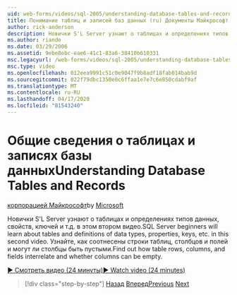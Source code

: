 ```yaml
---
uid: web-forms/videos/sql-2005/understanding-database-tables-and-records
title: Понимание таблиц и записей баз данных (ru) Документы Майкрософт
author: rick-anderson
description: Новички S'L Server узнают о таблицах и определениях типов данных, свойств, ключей и т.д. в этом втором видео. Узнайте, как строки таблицы, столбцы, ...
ms.author: riande
ms.date: 03/29/2006
ms.assetid: 9ebe8ebc-eae6-41c1-83a6-38410b610331
msc.legacyurl: /web-forms/videos/sql-2005/understanding-database-tables-and-records
msc.type: video
ms.openlocfilehash: 012eea9991c51c0e9047f9b8adf18fab014bab9d
ms.sourcegitcommit: 022f79dbc1350e0c6ffaa1e7e7c6e850cdabf9af
ms.translationtype: MT
ms.contentlocale: ru-RU
ms.lasthandoff: 04/17/2020
ms.locfileid: "81543240"
---
```

# <a name="understanding-database-tables-and-records"></a><span data-ttu-id="a7ec4-104">Общие сведения о таблицах и записях базы данных</span><span class="sxs-lookup"><span data-stu-id="a7ec4-104">Understanding Database Tables and Records</span></span>

<span data-ttu-id="a7ec4-105">[корпорацией Майкрософт](https://github.com/microsoft)</span><span class="sxs-lookup"><span data-stu-id="a7ec4-105">by [Microsoft](https://github.com/microsoft)</span></span>

<span data-ttu-id="a7ec4-106">Новички S'L Server узнают о таблицах и определениях типов данных, свойств, ключей и т.д. в этом втором видео.</span><span class="sxs-lookup"><span data-stu-id="a7ec4-106">SQL Server beginners will learn about tables and definitions of data types, properties, keys, etc. in this second video.</span></span> <span data-ttu-id="a7ec4-107">Узнайте, как соотнесены строки таблиц, столбцов и полей и могут ли столбцы быть пустыми.</span><span class="sxs-lookup"><span data-stu-id="a7ec4-107">Find out how table rows, columns, and fields interrelate and whether columns can be empty.</span></span>

[<span data-ttu-id="a7ec4-108">&#9654; Смотреть видео (24 минуты)</span><span class="sxs-lookup"><span data-stu-id="a7ec4-108">&#9654; Watch video (24 minutes)</span></span>](https://channel9.msdn.com/Blogs/ASP-NET-Site-Videos/understanding-database-tables-and-records)

> [!div class="step-by-step"]
> <span data-ttu-id="a7ec4-109">[Назад](what-is-a-database.md)
> [Вперед](more-about-column-data-types-and-other-properties.md)</span><span class="sxs-lookup"><span data-stu-id="a7ec4-109">[Previous](what-is-a-database.md)
[Next](more-about-column-data-types-and-other-properties.md)</span></span>
